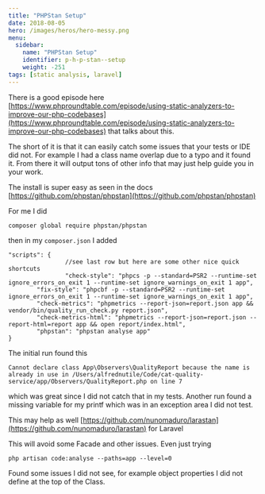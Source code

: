 ```yaml
---
title: "PHPStan Setup"
date: 2018-08-05
hero: /images/heros/hero-messy.png
menu:
  sidebar:
    name: "PHPStan Setup"
    identifier: p-h-p-stan--setup
    weight: -251
tags: [static analysis, laravel]
---
```


There is a good episode here [https://www.phproundtable.com/episode/using-static-analyzers-to-improve-our-php-codebases](https://www.phproundtable.com/episode/using-static-analyzers-to-improve-our-php-codebases) that talks about this.

The short of it is that it can easily catch some issues that your tests or IDE did not. For example I had a class name overlap due to a typo and it found it.  From there it will output tons of other info that may just help guide you in your work.

The install is super easy as seen in the docs [https://github.com/phpstan/phpstan](https://github.com/phpstan/phpstan)

For me I did

```
composer global require phpstan/phpstan
```

then in my `composer.json` I added 

```
"scripts": {
				//see last row but here are some other nice quick shortcuts
				"check-style": "phpcs -p --standard=PSR2 --runtime-set ignore_errors_on_exit 1 --runtime-set ignore_warnings_on_exit 1 app",
        "fix-style": "phpcbf -p --standard=PSR2 --runtime-set ignore_errors_on_exit 1 --runtime-set ignore_warnings_on_exit 1 app",
        "check-metrics": "phpmetrics --report-json=report.json app && vendor/bin/quality_run_check.py report.json",
        "check-metrics-html": "phpmetrics --report-json=report.json --report-html=report app && open report/index.html",
        "phpstan": "phpstan analyse app"
}
```

The initial run found this 

```
Cannot declare class App\Observers\QualityReport because the name is already in use in /Users/alfrednutile/Code/cat-quality-service/app/Observers/QualityReport.php on line 7
```

which was great since I did not catch that in my tests. Another run found a missing variable for my printf which was in an exception area I did not test.

This may help as well [https://github.com/nunomaduro/larastan](https://github.com/nunomaduro/larastan) for Laravel

This will avoid some Facade and other issues. Even just trying

```
php artisan code:analyse --paths=app --level=0
```

Found some issues I did not see, for example object properties I did not define at the top of the Class.